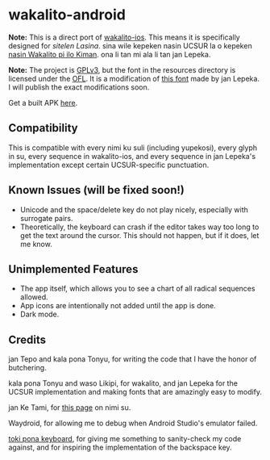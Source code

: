 # wakalito-android

**Note:** This is a direct port of [wakalito-ios](https://github.com/tbodt/wakalito-ios). This means it is specifically designed for
*sitelen Lasina*. sina wile kepeken nasin UCSUR la o kepeken [nasin Wakalito pi ilo Kiman](https://keyman.com/keyboards/sp_wakalito_ucsur).
ona li tan mi ala li tan jan Lepeka.

**Note:** The project is [GPLv3](./LICENSE), but the font in the resources directory is licensed under the [OFL](./OFL.txt).
It is a modification of [this font](https://www.kreativekorp.com/software/fonts/fairfaxponahd/) made by jan Lepeka. I will publish the exact modifications soon.

Get a built APK [here](https://mathmaster13.github.io/wakalito-android).

## Compatibility
This is compatible with every nimi ku suli (including yupekosi), every glyph in su, every sequence in wakalito-ios,
and every sequence in jan Lepeka's implementation except certain UCSUR-specific punctuation.

## Known Issues (will be fixed soon!)

- Unicode and the space/delete key do not play nicely, especially with surrogate pairs.
- Theoretically, the keyboard can crash if the editor takes way too long to get
the text around the cursor. This should not happen, but if it does, let me know.

## Unimplemented Features

- The app itself, which allows you to see a chart of all radical sequences allowed.
- App icons are intentionally not added until the app is done.
- Dark mode.

## Credits

jan Tepo and kala pona Tonyu, for writing the code that I have the honor of butchering.

kala pona Tonyu and waso Likipi, for wakalito, and jan Lepeka for the UCSUR implementation and making fonts that are amazingly easy to modify.

jan Ke Tami, for [this page](https://sona.pona.la/wiki/User:Jan_Ke_Tami/Oz_words) on nimi su.

Waydroid, for allowing me to debug when Android Studio's emulator failed.

[toki pona keyboard](https://github.com/timeopochin/tokiponakeyboard), for giving me something to
sanity-check my code against, and for inspiring the implementation of the backspace key.
